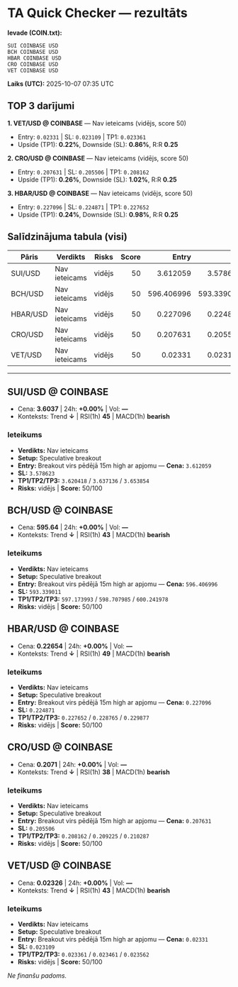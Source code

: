 # TA Quick Checker — rezultāts

**Ievade (COIN.txt):**
```
SUI COINBASE USD
BCH COINBASE USD
HBAR COINBASE USD
CRO COINBASE USD
VET COINBASE USD
```
**Laiks (UTC):** 2025-10-07 07:35 UTC

## TOP 3 darījumi
**1. VET/USD @ COINBASE** — Nav ieteicams (vidējs, score 50)
- Entry: `0.02331` | SL: `0.023109` | TP1: `0.023361`
- Upside (TP1): **0.22%**, Downside (SL): **0.86%**, R:R **0.25**

**2. CRO/USD @ COINBASE** — Nav ieteicams (vidējs, score 50)
- Entry: `0.207631` | SL: `0.205506` | TP1: `0.208162`
- Upside (TP1): **0.26%**, Downside (SL): **1.02%**, R:R **0.25**

**3. HBAR/USD @ COINBASE** — Nav ieteicams (vidējs, score 50)
- Entry: `0.227096` | SL: `0.224871` | TP1: `0.227652`
- Upside (TP1): **0.24%**, Downside (SL): **0.98%**, R:R **0.25**

## Salīdzinājuma tabula (visi)
| Pāris | Verdikts | Risks | Score | Entry | SL | TP1 | Upside% | Downside% | R:R | RSI(1h) | MACD | 24h% | Cena |
|---|---|---|---:|---:|---:|---:|---:|---:|---:|---:|---|---:|---:|
| SUI/USD | Nav ieteicams | vidējs | 50 | 3.612059 | 3.578623 | 3.620418 | 0.23% | 0.93% | 0.25 | 45 | bearish | +0.00% | 3.6037 |
| BCH/USD | Nav ieteicams | vidējs | 50 | 596.406996 | 593.339011 | 597.173993 | 0.13% | 0.51% | 0.25 | 43 | bearish | +0.00% | 595.64 |
| HBAR/USD | Nav ieteicams | vidējs | 50 | 0.227096 | 0.224871 | 0.227652 | 0.24% | 0.98% | 0.25 | 49 | bearish | +0.00% | 0.22654 |
| CRO/USD | Nav ieteicams | vidējs | 50 | 0.207631 | 0.205506 | 0.208162 | 0.26% | 1.02% | 0.25 | 38 | bearish | +0.00% | 0.2071 |
| VET/USD | Nav ieteicams | vidējs | 50 | 0.02331 | 0.023109 | 0.023361 | 0.22% | 0.86% | 0.25 | 43 | bearish | +0.00% | 0.02326 |

---

## SUI/USD @ COINBASE
- Cena: **3.6037** | 24h: **+0.00%** | Vol: **—**
- Konteksts: Trend **↓** | RSI(1h) **45** | MACD(1h) **bearish**

### Ieteikums
- **Verdikts:** Nav ieteicams
- **Setup:** Speculative breakout
- **Entry:** Breakout virs pēdējā 15m high ar apjomu  — **Cena:** `3.612059`
- **SL:** `3.578623`
- **TP1/TP2/TP3:** `3.620418` / `3.637136` / `3.653854`
- **Risks:** vidējs | **Score:** 50/100

## BCH/USD @ COINBASE
- Cena: **595.64** | 24h: **+0.00%** | Vol: **—**
- Konteksts: Trend **↓** | RSI(1h) **43** | MACD(1h) **bearish**

### Ieteikums
- **Verdikts:** Nav ieteicams
- **Setup:** Speculative breakout
- **Entry:** Breakout virs pēdējā 15m high ar apjomu  — **Cena:** `596.406996`
- **SL:** `593.339011`
- **TP1/TP2/TP3:** `597.173993` / `598.707985` / `600.241978`
- **Risks:** vidējs | **Score:** 50/100

## HBAR/USD @ COINBASE
- Cena: **0.22654** | 24h: **+0.00%** | Vol: **—**
- Konteksts: Trend **↓** | RSI(1h) **49** | MACD(1h) **bearish**

### Ieteikums
- **Verdikts:** Nav ieteicams
- **Setup:** Speculative breakout
- **Entry:** Breakout virs pēdējā 15m high ar apjomu  — **Cena:** `0.227096`
- **SL:** `0.224871`
- **TP1/TP2/TP3:** `0.227652` / `0.228765` / `0.229877`
- **Risks:** vidējs | **Score:** 50/100

## CRO/USD @ COINBASE
- Cena: **0.2071** | 24h: **+0.00%** | Vol: **—**
- Konteksts: Trend **↓** | RSI(1h) **38** | MACD(1h) **bearish**

### Ieteikums
- **Verdikts:** Nav ieteicams
- **Setup:** Speculative breakout
- **Entry:** Breakout virs pēdējā 15m high ar apjomu  — **Cena:** `0.207631`
- **SL:** `0.205506`
- **TP1/TP2/TP3:** `0.208162` / `0.209225` / `0.210287`
- **Risks:** vidējs | **Score:** 50/100

## VET/USD @ COINBASE
- Cena: **0.02326** | 24h: **+0.00%** | Vol: **—**
- Konteksts: Trend **↓** | RSI(1h) **43** | MACD(1h) **bearish**

### Ieteikums
- **Verdikts:** Nav ieteicams
- **Setup:** Speculative breakout
- **Entry:** Breakout virs pēdējā 15m high ar apjomu  — **Cena:** `0.02331`
- **SL:** `0.023109`
- **TP1/TP2/TP3:** `0.023361` / `0.023461` / `0.023562`
- **Risks:** vidējs | **Score:** 50/100

*Ne finanšu padoms.*
